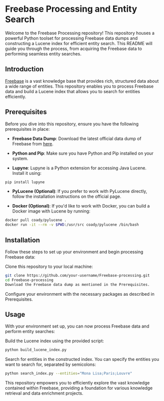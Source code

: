 # Freebase Processing and Entity Search

Welcome to the Freebase Processing repository! This repository houses a powerful Python toolset for processing Freebase data dumps and constructing a Lucene index for efficient entity search. This README will guide you through the process, from acquiring the Freebase data to performing seamless entity searches.

## Introduction

[Freebase](https://developers.google.com/freebase) is a vast knowledge base that provides rich, structured data about a wide range of entities. This repository enables you to process Freebase data and build a Lucene index that allows you to search for entities efficiently.

## Prerequisites

Before you dive into this repository, ensure you have the following prerequisites in place:

- **Freebase Data Dump**: Download the latest official data dump of Freebase from [here](https://developers.google.com/freebase).

- **Python and Pip**: Make sure you have Python and Pip installed on your system.

- **Lupyne**: Lupyne is a Python extension for accessing Java Lucene. Install it using:

```bash
pip install lupyne
```

- **PyLucene (Optional)**: If you prefer to work with PyLucene directly, follow the installation instructions on the official page.

- **Docker (Optional)**: If you'd like to work with Docker, you can build a Docker image with Lucene by running:

```bash
docker pull coady/pylucene .
docker run -it --rm -v $PWD:/usr/src coady/pylucene /bin/bash
```

## Installation
Follow these steps to set up your environment and begin processing Freebase data:

Clone this repository to your local machine:

```bash
git clone https://github.com/your-username/Freebase-processing.git
cd Freebase-processing
Download the Freebase data dump as mentioned in the Prerequisites.
```

Configure your environment with the necessary packages as described in Prerequisites.

## Usage
With your environment set up, you can now process Freebase data and perform entity searches:

Build the Lucene index using the provided script:

```bash
python build_lucene_index.py
```

Search for entities in the constructed index. You can specify the entities you want to search for, separated by semicolons:

```bash
python search_index.py --entities="Mona Lisa;Paris;Louvre"
```

This repository empowers you to efficiently explore the vast knowledge contained within Freebase, providing a foundation for various knowledge retrieval and data enrichment projects.
